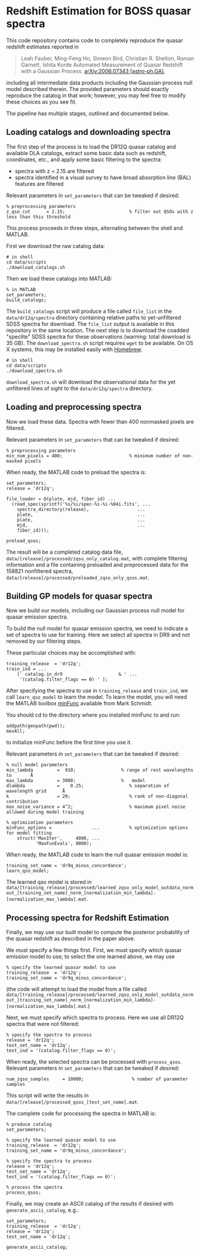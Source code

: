 Redshift Estimation for BOSS quasar spectra
==============================================

This code repository contains code to completely reproduce the quasar redshift
estimates reported in

> Leah Fauber, Ming-Feng Ho, Simeon Bird, Christian R. Shelton, Roman Garnett, Ishita Korde
> Automated Measurement of Quasar Redshift with a Gaussian Process. [arXiv:2006.07343
> [astro-ph.GA]](https://arxiv.org/abs/2006.07343),

including all intermediate data products including the Gaussian
process null model described therein. The provided parameters should
exactly reproduce the catalog in that work; however, you may feel free
to modify these choices as you see fit.

The pipeline has multiple stages, outlined and documented below.

Loading catalogs and downloading spectra
----------------------------------------

The first step of the process is to load the DR12Q quasar catalog and
available DLA catalogs, extract some basic data such as redshift,
coordinates, etc., and apply some basic filtering to the spectra:

* spectra with z < 2.15 are filtered
* spectra identified in a visual survey to have broad absorption line
  (BAL) features are filtered

Relevant parameters in `set_parameters` that can be tweaked if desired:

    % preprocessing parameters
    z_qso_cut      = 2.15;                        % filter out QSOs with z less than this threshold

This process proceeds in three steps, alternating between the shell
and MATLAB.

First we download the raw catalog data:

    # in shell
    cd data/scripts
    ./download_catalogs.sh

Then we load these catalogs into MATLAB:

    % in MATLAB
    set_parameters;
    build_catalogs;

The `build_catalogs` script will produce a file called `file_list` in
the `data/dr12q/spectra` directory containing relative paths to
yet-unfiltered SDSS spectra for download. The `file_list` output is
available in this repository in the same location. The next step is to
download the coadded "speclite" SDSS spectra for these observations
(warning: total download is 35 GB). The `download_spectra.sh` script
requires `wget` to be available. On OS X systems, this may be
installed easily with [Homebrew](http://brew.sh/index.html).

    # in shell
    cd data/scripts
    ./download_spectra.sh

`download_spectra.sh` will download the observational data for the yet
unfiltered lines of sight to the `data/dr12q/spectra` directory.

Loading and preprocessing spectra
---------------------------------

Now we load these data. Spectra with fewer than 400 nonmasked pixels are filtered.

Relevant parameters in `set_parameters` that can be tweaked if
desired:

    % preprocessing parameters
    min_num_pixels = 400;                         % minimum number of non-masked pixels

When ready, the MATLAB code to preload the spectra is:

    set_parameters;
    release = 'dr12q';

    file_loader = @(plate, mjd, fiber_id) ...
      (read_spec(sprintf('%s/%i/spec-%i-%i-%04i.fits', ...
        spectra_directory(release),                  ...
        plate,                                       ...
        plate,                                       ...
        mjd,                                         ...
        fiber_id)));

    preload_qsos;

The result will be a completed catalog data file,
`data/[release]/processed/zqso_only_catalog.mat`, with complete filtering
information and a file containing preloaded and preprocessed data for
the 158821 nonfiltered spectra,
`data/[release]/processed/preloaded_zqso_only_qsos.mat`.

Building GP models for quasar spectra
-------------------------------------

Now we build our models, including our Gaussian process null model for
quasar emission spectra.

To build the null model for quasar emission spectra, we need to
indicate a set of spectra to use for training. Here we select all
spectra in DR9 and not removed by our filtering steps.

These particular choices may be accomplished with:

    training_release  = 'dr12q';
    train_ind = ...
        [' catalog.in_dr9                     & ' ...
         '(catalog.filter_flags == 0) ' ];

After specifying the spectra to use in `training_release` and
`train_ind`, we call `learn_qso_model` to learn the model.
To learn the model, you will need the MATLAB toolbox
[minFunc](https://www.cs.ubc.ca/~schmidtm/Software/minFunc.html)
available from Mark Schmidt.

You should cd to the directory where you installed minFunc to and run:

    addpath(genpath(pwd));
    mexAll;

to initialize minFunc before the first time you use it.

Relevant parameters in `set_parameters` that can be tweaked if
desired:

    % null model parameters
    min_lambda         =  910;                 % range of rest wavelengths to       Å
    max_lambda         = 3000;                 %   model
    dlambda            =    0.25;                 % separation of wavelength grid      Å
    k                  = 20;                      % rank of non-diagonal contribution
    max_noise_variance = 4^2;                     % maximum pixel noise allowed during model training

    % optimization parameters
    minFunc_options =               ...           % optimization options for model fitting
        struct('MaxIter',     4000, ...
               'MaxFunEvals', 8000);

When ready, the MATLAB code to learn the null quasar emission model
is:

    training_set_name = 'dr9q_minus_concordance';
    learn_qso_model;

The learned qso model is stored in
`data/[training_release]/processed/learned_zqso_only_model_outdata_normout_[training_set_name]_norm_[normalization_min_lambda]-[normalization_max_lambda].mat`.

Processing spectra for Redshift Estimation
------------------------------------

Finally, we may use our built model to compute the posterior
probability of the quasar redshift as described
in the paper above.

We must specify a few things first. First, we
must specify which quasar emission model to use; to select the one
learned above, we may use

    % specify the learned quasar model to use
    training_release  = 'dr12q';
    training_set_name = 'dr9q_minus_concordance';

(the code will attempt to load the model from a file called
`data/[training_release]/processed/learned_zqso_only_model_outdata_normout_[training_set_name]_norm_[normalization_min_lambda]-[normalization_max_lambda].mat`.)

Next, we must specify which spectra to process. Here we use
all DR12Q spectra that were not filtered:

    % specify the spectra to process
    release = 'dr12q';
    test_set_name = 'dr12q';
    test_ind = '(catalog.filter_flags == 0)';

When ready, the selected spectra can be processed with `process_qsos`.
Relevant parameters in `set_parameters` that can be tweaked if
desired:

    num_zqso_samples     = 10000;                  % number of parameter samples

This script will write the results in
`data/[release]/processed_qsos_[test_set_name].mat`.

The complete code for processing the spectra in MATLAB is:

    % produce catalog 
    set_parameters;

    % specify the learned quasar model to use
    training_release  = 'dr12q';
    training_set_name = 'dr9q_minus_concordance';

    % specify the spectra to process
    release = 'dr12q';
    test_set_name = 'dr12q';
    test_ind = '(catalog.filter_flags == 0)';

    % process the spectra
    process_qsos;

Finally, we may create an ASCII catalog of the results if desired with
`generate_ascii_catalog`, e.g.:

    set_parameters;
    training_release  = 'dr12q';
    release = 'dr12q';
    test_set_name = 'dr12q';

    generate_ascii_catalog;
